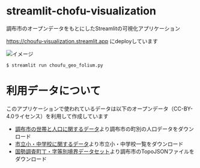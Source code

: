 # streamlit-chofu-visualization

調布市のオープンデータをもとにしたStreamlitの可視化アプリケーション

https://choufu-visualization.streamlit.app にdeployしています

![イメージ](docs/application_screen_shot.png)

```
$ streamlit run choufu_geo_folium.py
```

# 利用データについて
このアプリケーションで使われているデータは以下のオープンデータ（CC-BY-4.0ライセンス）を利用して作成しています

* [調布市の世帯と人口に関するデータ](https://www.city.chofu.lg.jp/030040/p017111.html)より調布市の町別の人口データをダウンロード
* [市立小・中学校に関するデータ](https://www.city.chofu.lg.jp/100010/p054122.html)より市立小・中学校一覧をダウンロード
* [国勢調査町丁・字等別境界データセット](https://geoshape.ex.nii.ac.jp/ka/resource/)より調布市のTopoJSONファイルをダウンロード
